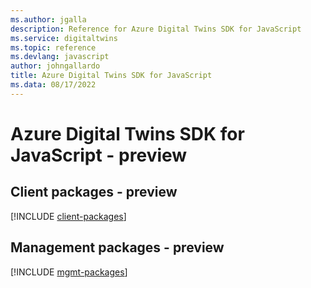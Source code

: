 ```yaml
---
ms.author: jgalla
description: Reference for Azure Digital Twins SDK for JavaScript
ms.service: digitaltwins
ms.topic: reference
ms.devlang: javascript
author: johngallardo
title: Azure Digital Twins SDK for JavaScript
ms.data: 08/17/2022
---
```

# Azure Digital Twins SDK for JavaScript - preview

## Client packages - preview
[!INCLUDE [client-packages](digital-twins-client-index.md)]
## Management packages - preview
[!INCLUDE [mgmt-packages](digital-twins-mgmt-index.md)]